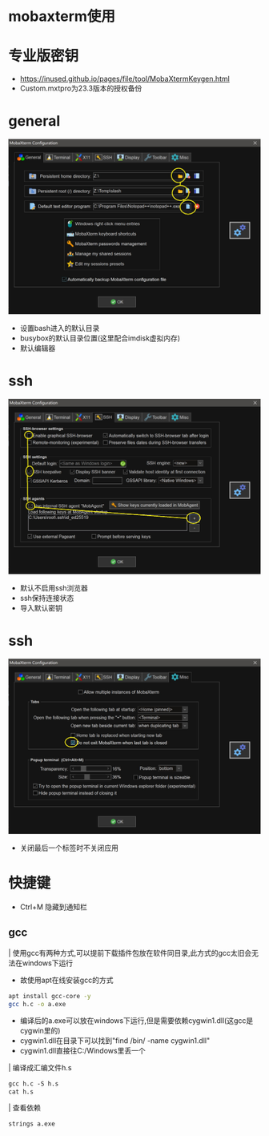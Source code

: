 # mobaxterm使用

# 专业版密钥
* https://inused.github.io/pages/file/tool/MobaXtermKeygen.html
* Custom.mxtpro为23.3版本的授权备份
# general
![](./general.jpg)
* 设置bash进入的默认目录
* busybox的默认目录位置(这里配合imdisk虚拟内存)
* 默认编辑器

# ssh
![](./ssh.jpg)
* 默认不启用ssh浏览器
* ssh保持连接状态
* 导入默认密钥

# ssh
![](./misc.jpg)
* 关闭最后一个标签时不关闭应用

# 快捷键
* Ctrl+M 隐藏到通知栏


## gcc
| 使用gcc有两种方式,可以提前下载插件包放在软件同目录,此方式的gcc太旧会无法在windows下运行
* 故使用apt在线安装gcc的方式
```bash
apt install gcc-core -y
gcc h.c -o a.exe
```
* 编译后的a.exe可以放在windows下运行,但是需要依赖cygwin1.dll(这gcc是cygwin里的)
* cygwin1.dll在目录下可以找到"find /bin/ -name cygwin1.dll"
* cygwin1.dll直接往C:/Windows里丢一个

| 编译成汇编文件h.s
```
gcc h.c -S h.s
cat h.s
```
| 查看依赖
```
strings a.exe
```